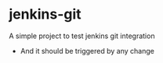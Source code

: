 # jenkins-git
A simple project to test jenkins git integration


- And it should be triggered by any change
